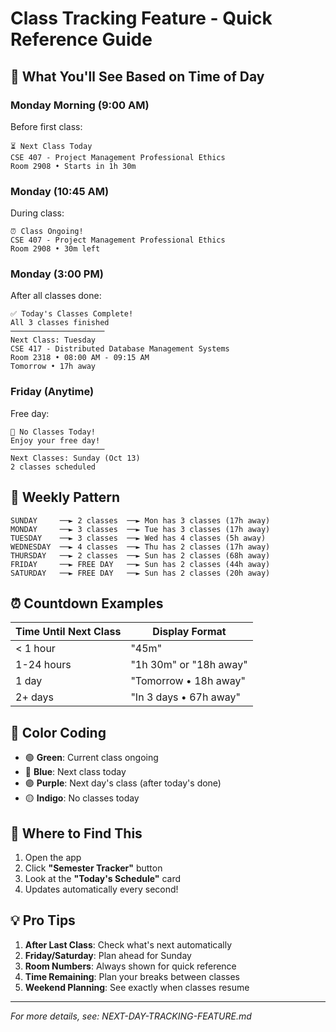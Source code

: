 # Class Tracking Feature - Quick Reference Guide

## 🎯 What You'll See Based on Time of Day

### Monday Morning (9:00 AM)
Before first class:
```
⏳ Next Class Today
CSE 407 - Project Management Professional Ethics
Room 2908 • Starts in 1h 30m
```

### Monday (10:45 AM)
During class:
```
⏰ Class Ongoing!
CSE 407 - Project Management Professional Ethics
Room 2908 • 30m left
```

### Monday (3:00 PM)
After all classes done:
```
✅ Today's Classes Complete!
All 3 classes finished
─────────────────────
Next Class: Tuesday
CSE 417 - Distributed Database Management Systems
Room 2318 • 08:00 AM - 09:15 AM
Tomorrow • 17h away
```

### Friday (Anytime)
Free day:
```
🎉 No Classes Today!
Enjoy your free day!
─────────────────────
Next Classes: Sunday (Oct 13)
2 classes scheduled
```

## 📅 Weekly Pattern

```
SUNDAY     ──► 2 classes  ──► Mon has 3 classes (17h away)
MONDAY     ──► 3 classes  ──► Tue has 3 classes (17h away)
TUESDAY    ──► 3 classes  ──► Wed has 4 classes (5h away)
WEDNESDAY  ──► 4 classes  ──► Thu has 2 classes (17h away)
THURSDAY   ──► 2 classes  ──► Sun has 2 classes (68h away)
FRIDAY     ──► FREE DAY   ──► Sun has 2 classes (44h away)
SATURDAY   ──► FREE DAY   ──► Sun has 2 classes (20h away)
```

## ⏰ Countdown Examples

| Time Until Next Class | Display Format |
|----------------------|----------------|
| < 1 hour | "45m" |
| 1-24 hours | "1h 30m" or "18h away" |
| 1 day | "Tomorrow • 18h away" |
| 2+ days | "In 3 days • 67h away" |

## 🎨 Color Coding

- 🟢 **Green**: Current class ongoing
- 🔵 **Blue**: Next class today
- 🟣 **Purple**: Next day's class (after today's done)
- 🟡 **Indigo**: No classes today

## 📱 Where to Find This

1. Open the app
2. Click **"Semester Tracker"** button
3. Look at the **"Today's Schedule"** card
4. Updates automatically every second!

## 💡 Pro Tips

1. **After Last Class**: Check what's next automatically
2. **Friday/Saturday**: Plan ahead for Sunday
3. **Room Numbers**: Always shown for quick reference
4. **Time Remaining**: Plan your breaks between classes
5. **Weekend Planning**: See exactly when classes resume

---

*For more details, see: NEXT-DAY-TRACKING-FEATURE.md*

